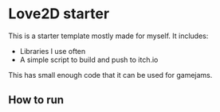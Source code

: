 # Love2D starter

This is a starter template mostly made for myself. It includes:

- Libraries I use often
- A simple script to build and push to itch.io

This has small enough code that it can be used for gamejams.

## How to run
